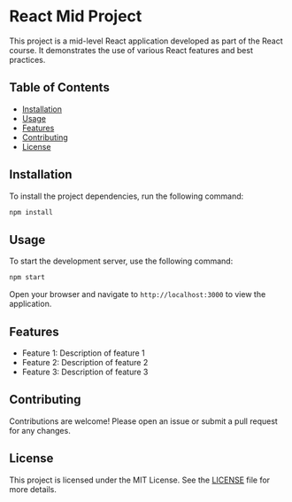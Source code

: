 # React Mid Project

This project is a mid-level React application developed as part of the React course. It demonstrates the use of various React features and best practices.

## Table of Contents

- [Installation](#installation)
- [Usage](#usage)
- [Features](#features)
- [Contributing](#contributing)
- [License](#license)

## Installation

To install the project dependencies, run the following command:

```bash
npm install
```

## Usage

To start the development server, use the following command:

```bash
npm start
```

Open your browser and navigate to `http://localhost:3000` to view the application.

## Features

- Feature 1: Description of feature 1
- Feature 2: Description of feature 2
- Feature 3: Description of feature 3

## Contributing

Contributions are welcome! Please open an issue or submit a pull request for any changes.

## License

This project is licensed under the MIT License. See the [LICENSE](LICENSE) file for more details.